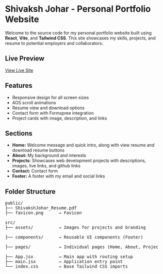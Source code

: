 # Shivaksh Johar - Personal Portfolio Website

Welcome to the source code for my personal portfolio website built using **React**, **Vite**, and **Tailwind CSS**. This site showcases my skills, projects, and resume to potential employers and collaborators.

## Live Preview

[View Live Site](https://personal-portfolio-website-sj.vercel.app/)


## Features

- Responsive design for all screen sizes
- AOS scroll animations
- Resume view and download options
- Contact form with Formspree integration
- Project cards with image, description, and links

## Sections

- **Home:** Welcome message and quick intro, along with view resume and download resume buttons
- **About:** My background and interests
- **Projects:** Showcases web development projects with descriptions, images, live links, and github links
- **Contact:** Contact form
- **Footer:** A footer with my email and social links

## Folder Structure

<pre>
public/
├── ShivakshJohar_Resume.pdf
├── favicon.png      → Favicon 

src/
├── assets/          → Images for projects and branding

├── components/      → Reusable UI components (Footer)

├── pages/           → Individual pages (Home, About, Projects, Contact)

├── App.jsx          → Main app with routing setup
├── main.jsx         → Application entry point
└── index.css        → Base Tailwind CSS imports
</pre>

